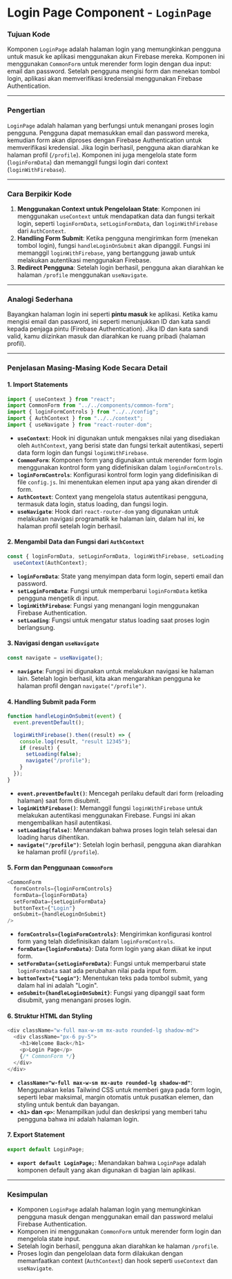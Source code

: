 # Login Page Component - `LoginPage`

### **Tujuan Kode**

Komponen `LoginPage` adalah halaman login yang memungkinkan pengguna untuk masuk ke aplikasi menggunakan akun Firebase mereka. Komponen ini menggunakan `CommonForm` untuk merender form login dengan dua input: email dan password. Setelah pengguna mengisi form dan menekan tombol login, aplikasi akan memverifikasi kredensial menggunakan Firebase Authentication.

---

### **Pengertian**

`LoginPage` adalah halaman yang berfungsi untuk menangani proses login pengguna. Pengguna dapat memasukkan email dan password mereka, kemudian form akan diproses dengan Firebase Authentication untuk memverifikasi kredensial. Jika login berhasil, pengguna akan diarahkan ke halaman profil (`/profile`). Komponen ini juga mengelola state form (`loginFormData`) dan memanggil fungsi login dari context (`loginWithFirebase`).

---

### **Cara Berpikir Kode**

1. **Menggunakan Context untuk Pengelolaan State**: Komponen ini menggunakan `useContext` untuk mendapatkan data dan fungsi terkait login, seperti `loginFormData`, `setLoginFormData`, dan `loginWithFirebase` dari `AuthContext`.
2. **Handling Form Submit**: Ketika pengguna mengirimkan form (menekan tombol login), fungsi `handleLoginOnSubmit` akan dipanggil. Fungsi ini memanggil `loginWithFirebase`, yang bertanggung jawab untuk melakukan autentikasi menggunakan Firebase.
3. **Redirect Pengguna**: Setelah login berhasil, pengguna akan diarahkan ke halaman `/profile` menggunakan `useNavigate`.

---

### **Analogi Sederhana**

Bayangkan halaman login ini seperti **pintu masuk** ke aplikasi. Ketika kamu mengisi email dan password, ini seperti menunjukkan ID dan kata sandi kepada penjaga pintu (Firebase Authentication). Jika ID dan kata sandi valid, kamu diizinkan masuk dan diarahkan ke ruang pribadi (halaman profil).

---

### **Penjelasan Masing-Masing Kode Secara Detail**

#### 1. **Import Statements**

```javascript
import { useContext } from "react";
import CommonForm from "../../components/common-form";
import { loginFormControls } from "../../config";
import { AuthContext } from "../../context";
import { useNavigate } from "react-router-dom";
```

- **`useContext`**: Hook ini digunakan untuk mengakses nilai yang disediakan oleh `AuthContext`, yang berisi state dan fungsi terkait autentikasi, seperti data form login dan fungsi `loginWithFirebase`.
- **`CommonForm`**: Komponen form yang digunakan untuk merender form login menggunakan kontrol form yang didefinisikan dalam `loginFormControls`.
- **`loginFormControls`**: Konfigurasi kontrol form login yang didefinisikan di file `config.js`. Ini menentukan elemen input apa yang akan dirender di form.
- **`AuthContext`**: Context yang mengelola status autentikasi pengguna, termasuk data login, status loading, dan fungsi login.
- **`useNavigate`**: Hook dari `react-router-dom` yang digunakan untuk melakukan navigasi programatik ke halaman lain, dalam hal ini, ke halaman profil setelah login berhasil.

#### 2. **Mengambil Data dan Fungsi dari `AuthContext`**

```javascript
const { loginFormData, setLoginFormData, loginWithFirebase, setLoading } =
  useContext(AuthContext);
```

- **`loginFormData`**: State yang menyimpan data form login, seperti email dan password.
- **`setLoginFormData`**: Fungsi untuk memperbarui `loginFormData` ketika pengguna mengetik di input.
- **`loginWithFirebase`**: Fungsi yang menangani login menggunakan Firebase Authentication.
- **`setLoading`**: Fungsi untuk mengatur status loading saat proses login berlangsung.

#### 3. **Navigasi dengan `useNavigate`**

```javascript
const navigate = useNavigate();
```

- **`navigate`**: Fungsi ini digunakan untuk melakukan navigasi ke halaman lain. Setelah login berhasil, kita akan mengarahkan pengguna ke halaman profil dengan `navigate("/profile")`.

#### 4. **Handling Submit pada Form**

```javascript
function handleLoginOnSubmit(event) {
  event.preventDefault();

  loginWithFirebase().then((result) => {
    console.log(result, "result 12345");
    if (result) {
      setLoading(false);
      navigate("/profile");
    }
  });
}
```

- **`event.preventDefault()`**: Mencegah perilaku default dari form (reloading halaman) saat form disubmit.
- **`loginWithFirebase()`**: Memanggil fungsi `loginWithFirebase` untuk melakukan autentikasi menggunakan Firebase. Fungsi ini akan mengembalikan hasil autentikasi.
- **`setLoading(false)`**: Menandakan bahwa proses login telah selesai dan loading harus dihentikan.
- **`navigate("/profile")`**: Setelah login berhasil, pengguna akan diarahkan ke halaman profil (`/profile`).

#### 5. **Form dan Penggunaan `CommonForm`**

```javascript
<CommonForm
  formControls={loginFormControls}
  formData={loginFormData}
  setFormData={setLoginFormData}
  buttonText={"Login"}
  onSubmit={handleLoginOnSubmit}
/>
```

- **`formControls={loginFormControls}`**: Mengirimkan konfigurasi kontrol form yang telah didefinisikan dalam `loginFormControls`.
- **`formData={loginFormData}`**: Data form login yang akan diikat ke input form.
- **`setFormData={setLoginFormData}`**: Fungsi untuk memperbarui state `loginFormData` saat ada perubahan nilai pada input form.
- **`buttonText={"Login"}`**: Menentukan teks pada tombol submit, yang dalam hal ini adalah "Login".
- **`onSubmit={handleLoginOnSubmit}`**: Fungsi yang dipanggil saat form disubmit, yang menangani proses login.

#### 6. **Struktur HTML dan Styling**

```javascript
<div className="w-full max-w-sm mx-auto rounded-lg shadow-md">
  <div className="px-6 py-5">
    <h1>Welcome Back</h1>
    <p>Login Page</p>
    {/* CommonForm */}
  </div>
</div>
```

- **`className="w-full max-w-sm mx-auto rounded-lg shadow-md"`**: Menggunakan kelas Tailwind CSS untuk memberi gaya pada form login, seperti lebar maksimal, margin otomatis untuk pusatkan elemen, dan styling untuk bentuk dan bayangan.
- **`<h1>` dan `<p>`**: Menampilkan judul dan deskripsi yang memberi tahu pengguna bahwa ini adalah halaman login.

#### 7. **Export Statement**

```javascript
export default LoginPage;
```

- **`export default LoginPage;`**: Menandakan bahwa `LoginPage` adalah komponen default yang akan digunakan di bagian lain aplikasi.

---

### **Kesimpulan**

- Komponen `LoginPage` adalah halaman login yang memungkinkan pengguna masuk dengan menggunakan email dan password melalui Firebase Authentication.
- Komponen ini menggunakan `CommonForm` untuk merender form login dan mengelola state input.
- Setelah login berhasil, pengguna akan diarahkan ke halaman `/profile`.
- Proses login dan pengelolaan data form dilakukan dengan memanfaatkan context (`AuthContext`) dan hook seperti `useContext` dan `useNavigate`.
